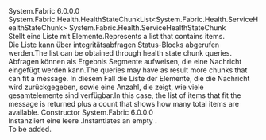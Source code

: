 <Type Name="ServiceHealthStateChunkList" FullName="System.Fabric.Health.ServiceHealthStateChunkList">
  <TypeSignature Language="C#" Value="public sealed class ServiceHealthStateChunkList : System.Fabric.Health.HealthStateChunkList&lt;System.Fabric.Health.ServiceHealthStateChunk&gt;" />
  <TypeSignature Language="ILAsm" Value=".class public auto ansi sealed beforefieldinit ServiceHealthStateChunkList extends System.Fabric.Health.HealthStateChunkList`1&lt;class System.Fabric.Health.ServiceHealthStateChunk&gt;" />
  <TypeSignature Language="DocId" Value="T:System.Fabric.Health.ServiceHealthStateChunkList" />
  <TypeSignature Language="VB.NET" Value="Public NotInheritable Class ServiceHealthStateChunkList&#xA;Inherits HealthStateChunkList(Of ServiceHealthStateChunk)" />
  <TypeSignature Language="F#" Value="type ServiceHealthStateChunkList = class&#xA;    inherit HealthStateChunkList&lt;ServiceHealthStateChunk&gt;" />
  <AssemblyInfo>
    <AssemblyName>System.Fabric</AssemblyName>
    <AssemblyVersion>6.0.0.0</AssemblyVersion>
  </AssemblyInfo>
  <Base>
    <BaseTypeName>System.Fabric.Health.HealthStateChunkList&lt;System.Fabric.Health.ServiceHealthStateChunk&gt;</BaseTypeName>
    <BaseTypeArguments>
      <BaseTypeArgument TypeParamName="T">System.Fabric.Health.ServiceHealthStateChunk</BaseTypeArgument>
    </BaseTypeArguments>
  </Base>
  <Interfaces />
  <Docs>
    <summary>
            <span data-ttu-id="6f2dd-101">Stellt eine Liste mit <see cref="T:System.Fabric.Health.ServiceHealthStateChunk" /> Elemente.</span><span class="sxs-lookup"><span data-stu-id="6f2dd-101">Represents a list that contains <see cref="T:System.Fabric.Health.ServiceHealthStateChunk" /> items.</span></span>
            </summary>
    <remarks><span data-ttu-id="6f2dd-102">Die Liste kann über integritätsabfragen Status-Blocks abgerufen werden.</span><span class="sxs-lookup"><span data-stu-id="6f2dd-102">The list can be obtained through health state chunk queries.</span></span> <span data-ttu-id="6f2dd-103">Abfragen können als Ergebnis Segmente aufweisen, die eine Nachricht eingefügt werden kann.</span><span class="sxs-lookup"><span data-stu-id="6f2dd-103">The queries may have as result more chunks that can fit a message.</span></span>
            <span data-ttu-id="6f2dd-104">In diesem Fall die Liste der Elemente, die die Nachricht wird zurückgegeben, sowie eine Anzahl, die zeigt, wie viele gesamtelemente sind verfügbar.</span><span class="sxs-lookup"><span data-stu-id="6f2dd-104">In this case, the list of items that fit the message is returned plus a count that shows how many total items are available.</span></span></remarks>
  </Docs>
  <Members>
    <Member MemberName=".ctor">
      <MemberSignature Language="C#" Value="public ServiceHealthStateChunkList ();" />
      <MemberSignature Language="ILAsm" Value=".method public hidebysig specialname rtspecialname instance void .ctor() cil managed" />
      <MemberSignature Language="DocId" Value="M:System.Fabric.Health.ServiceHealthStateChunkList.#ctor" />
      <MemberSignature Language="VB.NET" Value="Public Sub New ()" />
      <MemberType>Constructor</MemberType>
      <AssemblyInfo>
        <AssemblyName>System.Fabric</AssemblyName>
        <AssemblyVersion>6.0.0.0</AssemblyVersion>
      </AssemblyInfo>
      <Parameters />
      <Docs>
        <summary>
            <span data-ttu-id="6f2dd-105">Instanziiert eine leere <see cref="T:System.Fabric.Health.ServiceHealthStateChunkList" />.</span><span class="sxs-lookup"><span data-stu-id="6f2dd-105">Instantiates an empty <see cref="T:System.Fabric.Health.ServiceHealthStateChunkList" />.</span></span>
            </summary>
        <remarks>To be added.</remarks>
      </Docs>
    </Member>
  </Members>
</Type>
